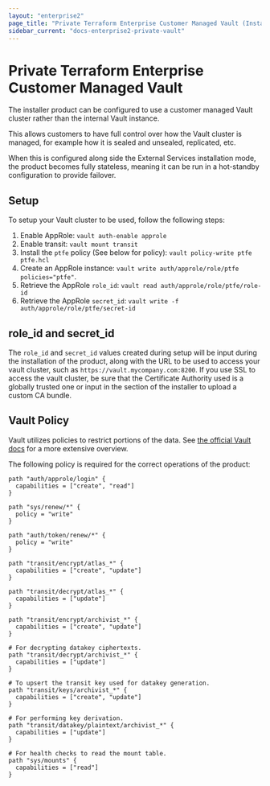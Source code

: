 ```yaml
---
layout: "enterprise2"
page_title: "Private Terraform Enterprise Customer Managed Vault (Installer Beta)"
sidebar_current: "docs-enterprise2-private-vault"
---
```


# Private Terraform Enterprise Customer Managed Vault

The installer product can be configured to use a customer managed Vault cluster
rather than the internal Vault instance.

This allows customers to have full control over how the Vault cluster is
managed, for example how it is sealed and unsealed, replicated, etc.

When this is configured along side the External Services installation mode,
the product becomes fully stateless, meaning it can be run in a hot-standby
configuration to provide failover.

## Setup

To setup your Vault cluster to be used, follow the following steps:

1. Enable AppRole: `vault auth-enable approle`
1. Enable transit: `vault mount transit`
1. Install the `ptfe` policy (See below for policy):
   `vault policy-write ptfe ptfe.hcl`
1. Create an AppRole instance:
   `vault write auth/approle/role/ptfe policies="ptfe"`.
1. Retrieve the AppRole `role_id`: `vault read auth/approle/role/ptfe/role-id`
1. Retrieve the AppRole `secret_id`:
   `vault write -f auth/approle/role/ptfe/secret-id`

## role\_id and secret\_id

The `role_id` and `secret_id` values created during setup will be input during
the installation of the product, along with the URL to be used to access your
vault cluster, such as `https://vault.mycompany.com:8200`. If you use SSL to
access the vault cluster, be sure that the Certificate Authority used is a
globally trusted one or input in the section of the installer to upload a
custom CA bundle.

## Vault Policy

Vault utilizes policies to restrict portions of the data. See [the official
Vault docs](https://www.vaultproject.io/docs/concepts/policies.html) for a
more extensive overview.

The following policy is required for the correct operations of the product:

```
path "auth/approle/login" {
  capabilities = ["create", "read"]
}

path "sys/renew/*" {
  policy = "write"
}

path "auth/token/renew/*" {
  policy = "write"
}

path "transit/encrypt/atlas_*" {
  capabilities = ["create", "update"]
}

path "transit/decrypt/atlas_*" {
  capabilities = ["update"]
}

path "transit/encrypt/archivist_*" {
  capabilities = ["create", "update"]
}

# For decrypting datakey ciphertexts.
path "transit/decrypt/archivist_*" {
  capabilities = ["update"]
}

# To upsert the transit key used for datakey generation.
path "transit/keys/archivist_*" {
  capabilities = ["create", "update"]
}

# For performing key derivation.
path "transit/datakey/plaintext/archivist_*" {
  capabilities = ["update"]
}

# For health checks to read the mount table.
path "sys/mounts" {
  capabilities = ["read"]
}
```
